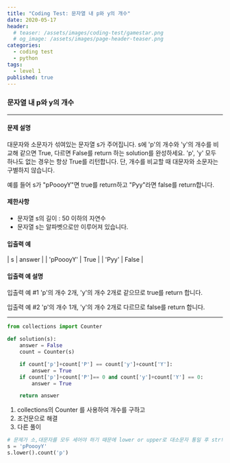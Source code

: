 ```yaml
---
title: "Coding Test: 문자열 내 p와 y의 개수"
date: 2020-05-17
header:
  # teaser: /assets/images/coding-test/gamestar.png
  # og_image: /assets/images/page-header-teaser.png
categories:
  - coding test
  - python
tags:
  - level 1
published: true
---
```


### 문자열 내 p와 y의 개수

---

#### 문제 설명

대문자와 소문자가 섞여있는 문자열 s가 주어집니다. s에 'p'의 개수와 'y'의 개수를 비교해 같으면 True, 다르면 False를 return 하는 solution를 완성하세요. 'p', 'y' 모두 하나도 없는 경우는 항상 True를 리턴합니다. 단, 개수를 비교할 때 대문자와 소문자는 구별하지 않습니다.

예를 들어 s가 "pPoooyY"면 true를 return하고 "Pyy"라면 false를 return합니다.

#### 제한사항

- 문자열 s의 길이 : 50 이하의 자연수
- 문자열 s는 알파벳으로만 이루어져 있습니다.

#### 입출력 예

| s | answer |
| 'pPoooyY' | True |
| 'Pyy' | False |


#### 입출력 예 설명

입출력 예 #1
'p'의 개수 2개, 'y'의 개수 2개로 같으므로 true를 return 합니다.

입출력 예 #2
'p'의 개수 1개, 'y'의 개수 2개로 다르므로 false를 return 합니다.

---

```python
from collections import Counter

def solution(s):
    answer = False    
    count = Counter(s)

    if count['p']+count['P'] == count['y']+count['Y']:
        answer = True
    if count['p']+count['P']== 0 and count['y']+count['Y'] == 0:
        answer = True

    return answer
```

1. collections의 Counter 를 사용하여 개수를 구하고
2. 조건문으로 해결
3. 다른 풀이

```python
# 문제가 소,대문자를 모두 세어야 하기 때문에 lower or upper로 대소문자 통일 후 str의 내장함수 count로 해결 가능
s = 'pPoooyY'
s.lower().count('p')
```
